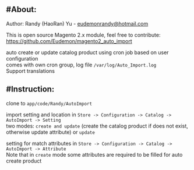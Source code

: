 <h2>#About:</h2>

Author: Randy (HaoRan) Yu - eudemonrandy@hotmail.com

This is open source Magento 2.x module, feel free to contribute: https://github.com/Eudemon/magento2_auto_import

auto create or update catalog product using cron job based on user configuration <br />
comes with own cron group, log file `/var/log/Auto_Import.log` <br />
Support translations

<h2>#Instruction:</h2>

clone to `app/code/Randy/AutoImport`

import setting and location in `Store -> Configuration -> Catalog -> AutoImport -> Setting` <br />
two modes: `create and update` (create the catalog product if does not exist, otherwise update attribute) or `update` 

setting for match attributes in `Store -> Configuration -> Catalog -> AutoImport -> Attribute` <br />
Note that in `create` mode some attributes are required to be filled for auto create product
